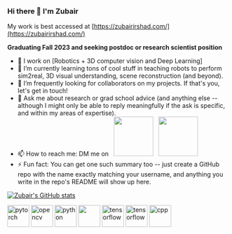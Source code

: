 ### Hi there 👋 I'm Zubair

My work is best accessed at [https://zubairirshad.com/](https://zubairirshad.com/)

**Graduating Fall 2023 and seeking postdoc or research scientist position**

- 🔭 I work on [Robotics + 3D computer vision and Deep Learning]
- 🌱 I’m currently learning tons of cool stuff in teaching robots to perform sim2real, 3D visual understanding, scene reconstruction (and beyond).
- :handshake: I’m frequently looking for collaborators on my projects. If that's you, let's get in touch!
- 💬 Ask me about research or grad school advice (and anything else -- although I might only be able to reply meaningfully if the ask is specific, and within my areas of expertise).
- 📫 How to reach me: DM me on &nbsp;
  <a href="https://www.linkedin.com/in/zubair-irshad/">
    <img src="https://img.shields.io/badge/linkedin-%230077B5.svg?&style=for-the-badge&logo=linkedin&logoColor=white" width="90"></a> &nbsp;
  <a href="https://twitter.com/mzubairirshad">
    <img src="https://img.shields.io/badge/Twitter-1DA1F2?style=for-the-badge&logo=twitter&logoColor=white" width="90"></a>       
- ⚡ Fun fact: You can get one such summary too -- just create a GitHub repo with the name exactly matching your username, and anything you write in the repo's README will show up here.


[![Zubair's GitHub stats](https://github-readme-stats.vercel.app/api?username=zubair-irshad)](https://github.com/anuraghazra/github-readme-stats)

<p align="left">
  <img src="https://www.vectorlogo.zone/logos/pytorch/pytorch-icon.svg" alt="pytorch" width="50" height="50"/>
  <img src="https://www.vectorlogo.zone/logos/opencv/opencv-icon.svg" alt="opencv" width="50" height="50"/>
  <img src="https://seeklogo.com/images/P/python-logo-A32636CAA3-seeklogo.com.png" alt="python" width="50" height="50"/>
  <img src="https://huggingface.co/front/assets/huggingface_logo-noborder.svg" width="50" height="50"/>
  <img src="https://www.vectorlogo.zone/logos/tensorflow/tensorflow-icon.svg" alt="tensorflow" width="50" height="50"/>
  <img src="https://img.icons8.com/color/512/amazon-web-services.png" alt="tensorflow" width="50" height="50"/>
  <img src="https://img.icons8.com/color/48/000000/c-plus-plus-logo.png" alt="cpp" width="50" height="50"/>
  
</p>
